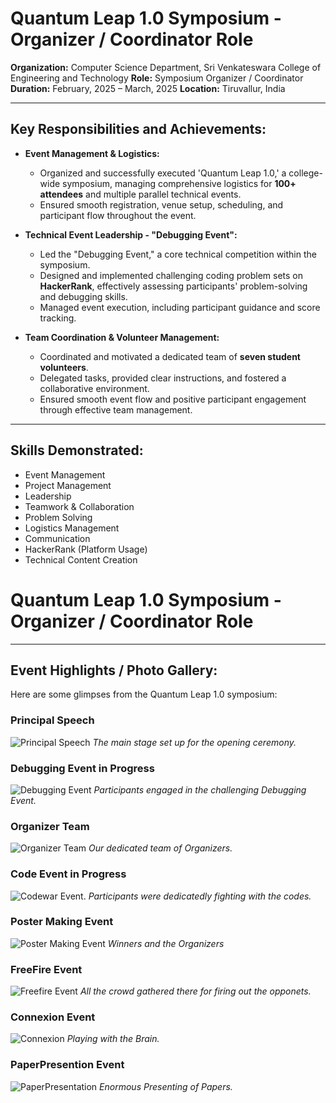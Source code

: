 # Quantum Leap 1.0 Symposium - Organizer / Coordinator Role

**Organization:** Computer Science Department, Sri Venkateswara College of Engineering and Technology
**Role:** Symposium Organizer / Coordinator
**Duration:** February, 2025 – March, 2025 
**Location:** Tiruvallur, India

---

## Key Responsibilities and Achievements:

* **Event Management & Logistics:**
    * Organized and successfully executed 'Quantum Leap 1.0,' a college-wide symposium, managing comprehensive logistics for **100+ attendees** and multiple parallel technical events.
    * Ensured smooth registration, venue setup, scheduling, and participant flow throughout the event.

* **Technical Event Leadership - "Debugging Event":**
    * Led the "Debugging Event," a core technical competition within the symposium.
    * Designed and implemented challenging coding problem sets on **HackerRank**, effectively assessing participants' problem-solving and debugging skills.
    * Managed event execution, including participant guidance and score tracking.

* **Team Coordination & Volunteer Management:**
    * Coordinated and motivated a dedicated team of **seven student volunteers**.
    * Delegated tasks, provided clear instructions, and fostered a collaborative environment.
    * Ensured smooth event flow and positive participant engagement through effective team management.

---

## Skills Demonstrated:

* Event Management
* Project Management
* Leadership
* Teamwork & Collaboration
* Problem Solving
* Logistics Management
* Communication
* HackerRank (Platform Usage)
* Technical Content Creation

# Quantum Leap 1.0 Symposium - Organizer / Coordinator Role

---

## Event Highlights / Photo Gallery:

Here are some glimpses from the Quantum Leap 1.0 symposium:

### Principal Speech
![Principal Speech](Images/Principal_Speech.jpg)
*The main stage set up for the opening ceremony.*

### Debugging Event in Progress
![Debugging Event](Images/Debugging_event.jpg)
*Participants engaged in the challenging Debugging Event.*

### Organizer Team
![Organizer Team](Images/Organizers.jpg)
*Our dedicated team of Organizers.*

### Code Event in Progress
![Codewar Event](Images/Codewar_event.jpg).
*Participants were dedicatedly fighting with the codes.*

### Poster Making Event
![Poster Making Event](Images/Poster_Making.jpg)
*Winners and the Organizers*

### FreeFire Event
![Freefire Event](Images/Freefire_Event.jpg)
*All the crowd gathered there for firing out the opponets.*

### Connexion Event
![Connexion](Images/Connexion.jpg)
*Playing with the Brain.*

### PaperPresention Event
![PaperPresentation](Images/Paper_Presentation.jpg)
*Enormous Presenting of Papers.*
